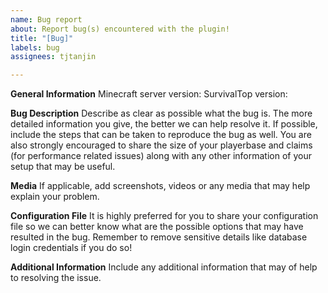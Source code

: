 ```yaml
---
name: Bug report
about: Report bug(s) encountered with the plugin!
title: "[Bug]"
labels: bug
assignees: tjtanjin

---
```


**General Information**
Minecraft server version:
SurvivalTop version:

**Bug Description**
Describe as clear as possible what the bug is. The more detailed information you give, the better we can help resolve it. If possible, include the steps that can be taken to reproduce the bug as well. You are also strongly encouraged to share the size of your playerbase and claims (for performance related issues) along with any other information of your setup that may be useful.

**Media**
If applicable, add screenshots, videos or any media that may help explain your problem.

**Configuration File**
It is highly preferred for you to share your configuration file so we can better know what are the possible options that may have resulted in the bug. Remember to remove sensitive details like database login credentials if you do so!

**Additional Information**
Include any additional information that may of help to resolving the issue.